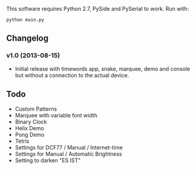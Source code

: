 This software requires Python 2.7, PySide and PySerial to work.
Run with:

    python main.py


## Changelog
### v1.0 (2013-08-15)
- Initial release with timewords app, snake, marquee, demo and console but without a connection to the actual device.


## Todo
- Custom Patterns
- Marquee with variable font width
- Binary Clock
- Helix Demo
- Pong Demo
- Tetris
- Settings for DCF77 / Manual / Internet-time
- Settings for Manual / Automatic Brightness
- Setting to darken "ES IST"
